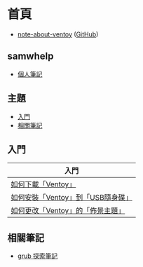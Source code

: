 
# 首頁

* [note-about-ventoy](https://samwhelp.github.io/note-about-ventoy/) ([GitHub](https://github.com/samwhelp/note-about-ventoy))


## samwhelp

* [個人筆記](https://samwhelp.github.io/book/)


## 主題

* [入門](#入門)
* [相關筆記](#相關筆記)


## 入門

| 入門 |
| --- |
| [如何下載「Ventoy」](read/start/download) |
| [如何安裝「Ventoy」到「USB隨身碟」](read/start/install) |
| [如何更改「Ventoy」的「佈景主題」](read/start/theme) |


## 相關筆記

* [grub 探索筆記](https://samwhelp.github.io/note-about-grub/)
